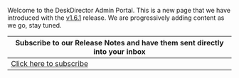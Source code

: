 Welcome to the DeskDirector Admin Portal. This is a new page that we have introduced with the [v1.6.1](/release-notes/admin/v1.6.1) release. We are progressively adding content as we go, stay tuned.

| Subscribe to our Release Notes and have them sent directly into your inbox |
| --- |
| [Click here to subscribe](https://share.hsforms.com/16JksqaETTxW5iY8FnZSUvQ972r) |\

  
